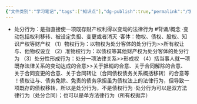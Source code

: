 ```yaml
---
{"文件类别":"学习笔记","tags":["知识点"],"dg-publish":true,"permalink":"/学习笔记studyup/知识点cheese/处分行为/","dgPassFrontmatter":true,"created":"2024-09-13T08:52:40.036+08:00","updated":"2024-09-13T08:52:42.775+08:00"}
---
```


- 处分行为：是指直接使一项既存财产权利得以变动的法律行为 #背诵/概念 
·变动包括权利移转、被设定负担、变更或者消灭
·客体：物权、债权、股权、知识产权等财产权
（1）物权行为：以物权为处分客体的处分行为>>所有权让与、他物权设立
（2）准物权行为：以债权等其他财产权为处分客体的处分行为
（3）处分性形成行为：处分一项法律关系>>形成权
（4）括当事人就一项既存法律关系的变动达成的合意>>关于抵销的合意、关于合同解除的合意、关于合同变更的合意、关于合同转让（合同债权债务关系概括移转）的合意等
！债权让与、债务免除、免责的债务承担虽为债权法上的法律行为，但导致一项既存的债权移转，所以是处分行为，不是债权行为
·处分行为可以是双方法律行为（处分合同）；也可以是单方法律行为（所有权拋弃）